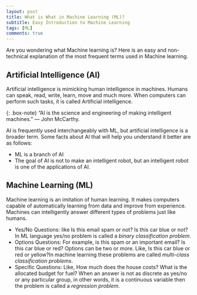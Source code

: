 ```yaml
---
layout: post
title: What is What in Machine Learning (ML)?
subtitle: Easy Introduction to Machine Learning 
tags: [ML]
comments: true
---
```


Are you wondering what Machine learning is? Here is an easy and non-technical explanation of the most frequent terms used in Machine learning.

## Artificial Intelligence (AI)

Artificial intelligence is mimicking human intelligence in machines. Humans can speak, read, write, learn, move and much more. When computers can perform such tasks, it is called Artificial intelligence. 

{: .box-note}
“AI is the science and engineering of making intelligent machines.” — John McCarthy.

AI is frequently used interchangeably with ML, but artificial intelligence is a broader term.  Some facts about AI that will help you understand it better are as follows: 

- ML is a branch of AI
- The goal of AI is not to make an intelligent robot, but an intelligent robot is one of the applications of AI.

## Machine Learning (ML)

Machine learning is an imitation of human learning. It makes computers capable of automatically learning from data and improve from experience.
Machines can intelligently answer different types of problems just like humans. 

- Yes/No Questions: like Is this email spam or not? Is this car blue or not? In ML language yes/no problem is called a *binary classification problem*.  
- Options Questions: For example, is this spam or an important email? Is this car blue or red? Options can be two or more. Like, Is this car blue or red or yellow?In machine learning these problems are called *multi-class classification problems*.
- Specific Questions: Like, How much does the house costs? What is the allocated budget for fuel? When an answer is not as discrete as yes/no or any particular group, in other words, it is a continuous variable then the problem is called a *regression problem*.    

